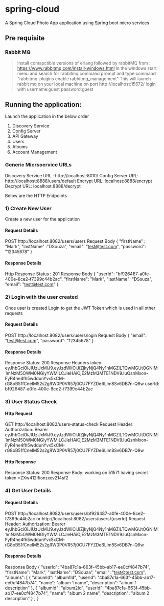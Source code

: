# spring-cloud
A Spring Cloud Photo App application using Spring boot micro services

## Pre requisite
### Rabbit MQ
> Install comapctible versions of erlang followed by rabbitMQ from : https://www.rabbitmq.com/install-windows.html
> In the windows start menu and search for rabbitmq command prompt and type command "rabbitmq-plugins enable rabbitmq_management"
> This will launch rabbit mq on your local machine on port http://localhost:15672/
> login with username:guest password:guest 

## Running the application:
Launch the application in the below order 
1. Discovery Service
2. Config Server
3. API Gateway
4. Users
5. Albums
6. Account Management

### Generic Micrsoervice URLs
Discovery Service URL : http://localhost:8010/
Config Server URL: http://localhost:8888/users/default
Encrypt URL: localhost:8888/encrypt
Decrypt URL: localhost:8888/decrypt

Below are the HTTP Endpoints 
### 1) Create New User 
Create a new user for the application
#### Request Details
   POST  http://localhost:8082/users/users
   Request Body
   {
   "firstName" : "Mark",
   "lastName" :"DSouza",
   "email": "test@test.com",
   "password": "12345678"
   }
   
#### Response Details 
Http Response Status : 201
Response Body
{
"userId": "bf926487-a0fe-400e-8ce2-f7399c44b2ac",
"firstName": "Mark",
"lastName": "DSouza",
"email": "test@test.com"
}
   
### 2) Login with the user created
Once user is created Login to get the JWT Token which is used in all other requests
#### Request Details
POST http://localhost:8082/users/users/login
Request Body
{
"email": "test@test.com",
"password": "12345678"
}
#### Response Details 
Response Status: 200
Response Headers
token: eyJhbGciOiJIUzUxMiJ9.eyJzdWIiOiJiZjkyNjQ4Ny1hMGZlLTQwMGUtOGNlMi1mNzM5OWM0NGIyYWMiLCJleHAiOjE2MzM3MTE1NDV9.IuQsnMxon-FyR4he4fh5wddunYvx5xCM-rG8oB51fCnelM52s2gRW0P0VR57j0CU7FYZDe6Llm8Sv6DB7n-Q9w
userId: bf926487-a0fe-400e-8ce2-f7399c44b2ac
    
### 3) User Status Check

#### Http Request
GET http://localhost:8082/users-status-check
Request Header:
Authorization: Bearer eyJhbGciOiJIUzUxMiJ9.eyJzdWIiOiJiZjkyNjQ4Ny1hMGZlLTQwMGUtOGNlMi1mNzM5OWM0NGIyYWMiLCJleHAiOjE2MzM3MTE1NDV9.IuQsnMxon-FyR4he4fh5wddunYvx5xCM-rG8oB51fCnelM52s2gRW0P0VR57j0CU7FYZDe6Llm8Sv6DB7n-Q9w

#### Http Response
Response Status: 200
Response Body: working on 51571 having secret token =ZXw412ifionzxcv214sf2

### 4) Get User Details
#### Request Details
POST http://localhost:8082/users/users/bf926487-a0fe-400e-8ce2-f7399c44b2ac
or http://localhost:8082/users/users/{userId}
Request Header: 
Authorization: Bearer eyJhbGciOiJIUzUxMiJ9.eyJzdWIiOiJiZjkyNjQ4Ny1hMGZlLTQwMGUtOGNlMi1mNzM5OWM0NGIyYWMiLCJleHAiOjE2MzM3MTE1NDV9.IuQsnMxon-FyR4he4fh5wddunYvx5xCM-rG8oB51fCnelM52s2gRW0P0VR57j0CU7FYZDe6Llm8Sv6DB7n-Q9w

#### Response Details
Response Body
{
"userId": "4ba87c1a-663f-45bb-ab17-ee0cf4847b74",
"firstName": "Mark",
"lastName": "DSouza",
"email": "test@test.com",
"albums": [
{
"albumId": "album1Id",
"userId": "4ba87c1a-663f-45bb-ab17-ee0cf4847b74",
"name": "album 1 name",
"description": "album 1 description"
},
{
"albumId": "album2Id",
"userId": "4ba87c1a-663f-45bb-ab17-ee0cf4847b74",
"name": "album 2 name",
"description": "album 2 description"
}
]
}